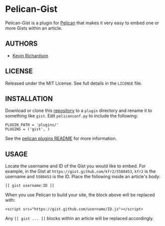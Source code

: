 # Pelican-Gist
Pelican-Gist is a plugin for [Pelican](http://blog.getpelican.com/) that makes it very easy to embed one or more Gists within an article.


## AUTHORS
* [Kevin Richardson](https://github.com/kfr2)


## LICENSE
Released under the MIT License.  See full details in the `LICENSE` file.


## INSTALLATION
Download or clone this [repository](https://github.com/kfr2/pelican-gist) to a `plugin` directory and rename it to something like `gist`. Edit `pelicanconf.py` to include the following:

    PLUGIN_PATH = 'plugins/'
    PLUGINS = ('gist', )

See the [pelican plugins README](https://github.com/getpelican/pelican-plugins/) for more information.


## USAGE
Locate the username and ID of the Gist you would like to embed. For example, in the Gist at `https://gist.github.com/kfr2/5580453`, `kfr2` is the username and `5580453` is the ID. Place the following inside an article's body:

    [[ gist username:ID ]]

When you use Pelican to build your site, the block above will be replaced with:

    <script src="https://gist.github.com/username/ID.js"></script>

Any `[[ gist ... ]]` blocks within an article will be replaced accordingly.